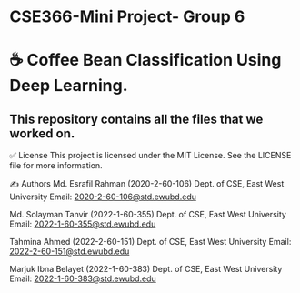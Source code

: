 # CSE366-Mini Project- Group 6

# ☕ Coffee Bean Classification Using Deep Learning.

This repository contains all the files that we worked on.
---


✅ License
This project is licensed under the MIT License. See the LICENSE file for more information.

✍️ Authors
Md. Esrafil Rahman (2020-2-60-106)
Dept. of CSE, East West University
Email: 2020-2-60-106@std.ewubd.edu

Md. Solayman Tanvir (2022-1-60-355)
Dept. of CSE, East West University
Email: 2022-1-60-355@std.ewubd.edu

Tahmina Ahmed (2022-2-60-151)
Dept. of CSE, East West University
Email: 2022-2-60-151@std.ewubd.edu

Marjuk Ibna Belayet (2022-1-60-383)
Dept. of CSE, East West University
Email: 2022-1-60-383@std.ewubd.edu
